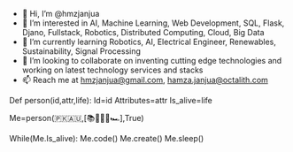- 👋 Hi, I’m @hmzjanjua
- 👀 I’m interested in AI, Machine Learning, Web Development, SQL, Flask, Djano, Fullstack, Robotics, Distributed Computing, Cloud, Big Data
- 🌱 I’m currently learning Robotics, AI, Electrical Engineer, Renewables, Sustainability, Signal Processing
- 💞️ I’m looking to collaborate on inventing cutting edge technologies and working on latest technology services and stacks
- 📫 Reach me at hmzjanjua@gmail.com, hamza.janjua@octalith.com

Def person(id,attr,life):
  Id=id
  Attributes=attr
  Is_alive=life
  
Me=person(🇵🇰🇦🇺,[📚🎸🌯🐶🏎],True)

While(Me.Is_alive):
  Me.code() 
  Me.create()
  Me.sleep()
